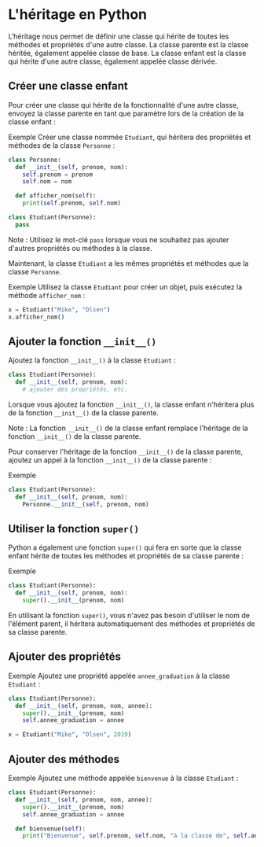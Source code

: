 # L'héritage en Python

L'héritage nous permet de définir une classe qui hérite de toutes les méthodes et propriétés d'une autre classe. La classe parente est la classe héritée, également appelée classe de base. La classe enfant est la classe qui hérite d'une autre classe, également appelée classe dérivée.

## Créer une classe enfant

Pour créer une classe qui hérite de la fonctionnalité d'une autre classe, envoyez la classe parente en tant que paramètre lors de la création de la classe enfant :

Exemple
Créer une classe nommée `Etudiant`, qui héritera des propriétés et méthodes de la classe `Personne` :

```python
class Personne:
  def __init__(self, prenom, nom):
    self.prenom = prenom
    self.nom = nom

  def afficher_nom(self):
    print(self.prenom, self.nom)

class Etudiant(Personne):
  pass
```

Note : Utilisez le mot-clé `pass` lorsque vous ne souhaitez pas ajouter d'autres propriétés ou méthodes à la classe.

Maintenant, la classe `Etudiant` a les mêmes propriétés et méthodes que la classe `Personne`.

Exemple
Utilisez la classe `Etudiant` pour créer un objet, puis exécutez la méthode `afficher_nom` :

```python
x = Etudiant("Mike", "Olsen")
x.afficher_nom()
```

## Ajouter la fonction `__init__()`

Ajoutez la fonction `__init__()` à la classe `Etudiant` :

```python
class Etudiant(Personne):
  def __init__(self, prenom, nom):
    # ajouter des propriétés, etc.
```

Lorsque vous ajoutez la fonction `__init__()`, la classe enfant n'héritera plus de la fonction `__init__()` de la classe parente.

Note : La fonction `__init__()` de la classe enfant remplace l'héritage de la fonction `__init__()` de la classe parente.

Pour conserver l'héritage de la fonction `__init__()` de la classe parente, ajoutez un appel à la fonction `__init__()` de la classe parente :

Exemple

```python
class Etudiant(Personne):
  def __init__(self, prenom, nom):
    Personne.__init__(self, prenom, nom)
```

## Utiliser la fonction `super()`

Python a également une fonction `super()` qui fera en sorte que la classe enfant hérite de toutes les méthodes et propriétés de sa classe parente :

Exemple

```python
class Etudiant(Personne):
  def __init__(self, prenom, nom):
    super().__init__(prenom, nom)
```

En utilisant la fonction `super()`, vous n'avez pas besoin d'utiliser le nom de l'élément parent, il héritera automatiquement des méthodes et propriétés de sa classe parente.

## Ajouter des propriétés

Exemple
Ajoutez une propriété appelée `annee_graduation` à la classe `Etudiant` :

```python
class Etudiant(Personne):
  def __init__(self, prenom, nom, annee):
    super().__init__(prenom, nom)
    self.annee_graduation = annee

x = Etudiant("Mike", "Olsen", 2019)
```

## Ajouter des méthodes

Exemple
Ajoutez une méthode appelée `bienvenue` à la classe `Etudiant` :

```python
class Etudiant(Personne):
  def __init__(self, prenom, nom, annee):
    super().__init__(prenom, nom)
    self.annee_graduation = annee

  def bienvenue(self):
    print("Bienvenue", self.prenom, self.nom, "à la classe de", self.annee_graduation)
```
